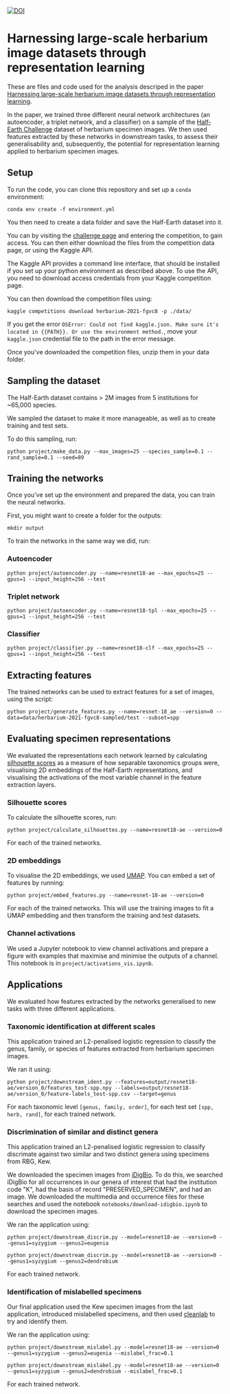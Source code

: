 [![DOI](https://zenodo.org/badge/436326491.svg)](https://zenodo.org/badge/latestdoi/436326491)

# Harnessing large-scale herbarium image datasets through representation learning

These are files and code used for the analysis descriped in the paper [Harnessing large-scale herbarium image datasets through representation learning](https://www.frontiersin.org/articles/10.3389/fpls.2021.806407/abstract).

In the paper, we trained three different neural network architectures (an autoencoder, a triplet network, and a classifier) on a sample of the [Half-Earth Challenge](https://www.kaggle.com/c/herbarium-2021-fgvc8) dataset of herbarium specimen images. We then used features extracted by these networks in downstream tasks, to assess their generalisability and, subsequently, the potential for representation learning applied to herbarium specimen images.

## Setup

To run the code, you can clone this repository and set up a `conda` environment:

```
conda env create -f environment.yml
```

You then need to create a data folder and save the Half-Earth dataset into it.

You can by visiting the [challenge page](https://www.kaggle.com/c/herbarium-2021-fgvc8) and entering the competition, to gain access. You can then either download the files from the competition data page, or using the Kaggle API.

The Kaggle API provides a command line interface, that should be installed if you set up your python environment as described above. To use the API, you need to download access credentials from your Kaggle competition page.

You can then download the competition files using:
```
kaggle competitions download herbarium-2021-fgvc8 -p ./data/
```

If you get the error `OSError: Could not find kaggle.json. Make sure it's located in {{PATH}}. Or use the environment method.`, move your `kaggle.json` credential file to the path in the error message. 

Once you've downloaded the competition files, unzip them in your data folder.

## Sampling the dataset

The Half-Earth dataset contains > 2M images from 5 institutions for ~65,000 species.

We sampled the dataset to make it more manageable, as well as to create training and test sets.

To do this sampling, run:
```
python project/make_data.py --max_images=25 --species_sample=0.1 --rand_sample=0.1 --seed=89
```

## Training the networks

Once you've set up the environment and prepared the data, you can train the neural networks.

First, you might want to create a folder for the outputs:
```
mkdir output
```

To train the networks in the same way we did, run:

### Autoencoder
```
python project/autoencoder.py --name=resnet18-ae --max_epochs=25 --gpus=1 --input_height=256 --test
```

### Triplet network
```
python project/autoencoder.py --name=resnet18-tpl --max_epochs=25 --gpus=1 --input_height=256 --test
```

### Classifier
```
python project/classifier.py --name=resnet18-clf --max_epochs=25 --gpus=1 --input_height=256 --test
```

## Extracting features

The trained networks can be used to extract features for a set of images, using the script:

```
python project/generate_features.py --name=resnet-18_ae --version=0 --data=data/herbarium-2021-fgvc8-sampled/test --subset=spp
```

## Evaluating specimen representations

We evaluated the representations each network learned by calculating [silhouette scores](https://scikit-learn.org/stable/modules/generated/sklearn.metrics.silhouette_score.html) as a measure of how separable taxonomics groups were, visualising 2D embeddings of the Half-Earth representations, and visualising the activations of the most variable channel in the feature extraction layers.

### Silhouette scores
To calculate the silhouette scores, run:
```
python project/calculate_silhouettes.py --name=resnet18-ae --version=0 
```

For each of the trained networks.

### 2D embeddings
To visualise the 2D embeddings, we used [UMAP](https://umap-learn.readthedocs.io/en/latest/). You can embed a set of features by running:
```
python project/embed_features.py --name=resnet-18-ae --version=0
```
For each of the trained networks. This will use the training images to fit a UMAP embedding and then transform the training and test datasets.

### Channel activations

We used a Jupyter notebook to view channel activations and prepare a figure with examples that maximise and minimise the outputs of a channel. This notebook is in `project/activations_vis.ipynb`.

## Applications

We evaluated how features extracted by the networks generalised to new tasks with three different applications.

### Taxonomic identification at different scales

This application trained an L2-penalised logistic regression to classify the genus, family, or species of features extracted from herbarium specimen images.

We ran it using:
```
python project/downstream_ident.py --features=output/resnet18-ae/version_0/features_test-spp.npy --labels=output/resnet18-ae/version_0/feature-labels_test-spp.csv --target=genus
```

For each taxonomic level `[genus, family, order]`, for each test set `[spp, herb, rand]`, for each trained network.

### Discrimination of similar and distinct genera

This application trained an L2-penalised logistic regression to classify discrimate against two similar and two distinct genera using specimens from RBG, Kew.

We downloaded the specimen images from [iDigBio](https://www.idigbio.org/portal/search). To do this, we searched iDigBio for all occurrences in our genera of interest that had the institution code "K", had the basis of record "PRESERVED_SPECIMEN", and had an image. We downloaded the multimedia and occurrence files for these searches and used the notebook `notebooks/download-idigbio.ipynb` to download the specimen images.

We ran the application using:
```
python project/downstream_discrim.py --model=resnet18-ae --version=0 --genus1=syzygium --genus2=eugenia

python project/downstream_discrim.py --model=resnet18-ae --version=0 --genus1=syzygium --genus2=dendrobium
```
For each trained network.

### Identification of mislabelled specimens

Our final application used the Kew specimen images from the last application, introduced mislabelled specimens, and then used [cleanlab](https://github.com/cleanlab/cleanlab) to try and identify them.

We ran the application using:
```
python project/downstream_mislabel.py --model=resnet18-ae --version=0 --genus1=syzygium --genus2=eugenia --mislabel_frac=0.1

python project/downstream_mislabel.py --model=resnet18-ae --version=0 --genus1=syzygium --genus2=dendrobium --mislabel_frac=0.1
```
For each trained network.

